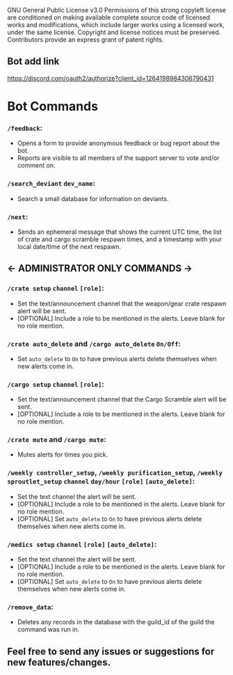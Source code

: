 GNU General Public License v3.0
Permissions of this strong copyleft license are conditioned on making available complete source code of licensed works and modifications, which include larger works using a licensed work, under the same license. Copyright and license notices must be preserved. Contributors provide an express grant of patent rights.

## Bot add link
https://discord.com/oauth2/authorize?client_id=1264198984306790431

# Bot Commands
### `/feedback`:
- Opens a form to provide anonymous feedback or bug report about the bot.
 - Reports are visible to all members of the support server to vote and/or comment on.
### `/search_deviant` `dev_name`:
- Search a small database for information on deviants.
### `/next`:
- Sends an ephemeral message that shows the current UTC time, the list of crate and cargo scramble respawn times, and a timestamp with your local date/time of the next respawn.

## <- ADMINISTRATOR ONLY COMMANDS ->
### `/crate setup` `channel` `[role]`:
- Set the text/announcement channel that the weapon/gear crate respawn alert will be sent.
- [OPTIONAL] Include a role to be mentioned in the alerts.  Leave blank for no role mention.
### `/crate auto_delete` and `/cargo auto_delete` `On/Off`:
- Set `auto_delete` to `On` to have previous alerts delete themselves when new alerts come in.
### `/cargo setup` `channel` `[role]`:
- Set the text/announcement channel that the Cargo Scramble alert will be sent.
- [OPTIONAL] Include a role to be mentioned in the alerts.  Leave blank for no role mention.
### `/crate mute` and `/cargo mute`:
- Mutes alerts for times you pick.
### `/weekly controller_setup`, `/weekly purification_setup`, `/weekly sproutlet_setup` `channel` `day/hour` `[role]` `[auto_delete]`:
- Set the text channel the alert will be sent.
- [OPTIONAL] Include a role to be mentioned in the alerts.  Leave blank for no role mention.
- [OPTIONAL] Set `auto_delete` to `On` to have previous alerts delete themselves when new alerts come in.
### `/medics setup` `channel` `[role]` `[auto_delete]`:
- Set the text channel the alert will be sent.
- [OPTIONAL] Include a role to be mentioned in the alerts.  Leave blank for no role mention.
- [OPTIONAL] Set `auto_delete` to `On` to have previous alerts delete themselves when new alerts come in.
### `/remove_data`:
- Deletes any records in the database with the guild_id of the guild the command was run in.

## Feel free to send any issues or suggestions for new features/changes.
